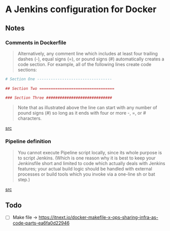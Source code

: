 # A Jenkins configuration for Docker

## Notes

### Comments in Dockerfile 


> Alternatively, any comment line which includes at least four trailing dashes (-), equal signs (=), or pound signs (#) automatically creates a code section. For example, all of the following lines create code sections:

```R
# Section One ---------------------------------
 
## Section Two =================================
 
### Section Three ############################# 
```
> Note that as illustrated above the line can start with any number of pound signs (#) so long as it ends with four or more -, =, or # characters.

[src](https://support.rstudio.com/hc/en-us/articles/200484568-Code-Folding-and-Sections)


### Pipeline definition

> You cannot execute Pipeline script locally, since its whole purpose is to script Jenkins. (Which is one reason why it is best to keep your Jenkinsfile short and limited to code which actually deals with Jenkins features; your actual build logic should be handled with external processes or build tools which you invoke via a one-line sh or bat step.)

[src](https://stackoverflow.com/questions/36309063/how-can-i-test-a-change-made-to-jenkinsfile-locally)



## Todo

- [ ] Make file -> https://itnext.io/docker-makefile-x-ops-sharing-infra-as-code-parts-ea6fa0d22946